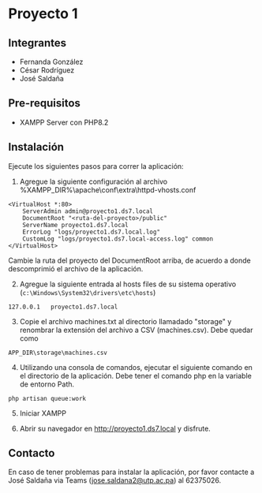 # Proyecto 1

## Integrantes
* Fernanda González
* C&eacute;sar Rodríguez
* Jos&eacute; Saldaña

## Pre-requisitos
* XAMPP Server con PHP8.2

## Instalaci&oacute;n

Ejecute los siguientes pasos para correr la aplicaci&oacute;n:

1. Agregue la siguiente configuración al archivo %XAMPP_DIR%\apache\conf\extra\httpd-vhosts.conf
```
<VirtualHost *:80>
    ServerAdmin admin@proyecto1.ds7.local
    DocumentRoot "<ruta-del-proyecto>/public"
    ServerName proyecto1.ds7.local
    ErrorLog "logs/proyecto1.ds7.local.log"
    CustomLog "logs/proyecto1.ds7.local-access.log" common
</VirtualHost>
```

Cambie la ruta del proyecto del DocumentRoot arriba, de acuerdo a donde descomprimió el archivo de la aplicación.

2. Agregue la siguiente entrada al hosts files de su sistema operativo (`c:\Windows\System32\drivers\etc\hosts`)
```
127.0.0.1   proyecto1.ds7.local
```

3. Copie el archivo machines.txt al directorio llamadado "storage" y renombrar la extensión del archivo a CSV (machines.csv). Debe quedar como
```
APP_DIR\storage\machines.csv
```

4. Utilizando una consola de comandos, ejecutar el siguiente comando en el directorio de la aplicación. Debe tener el comando php en la variable de entorno Path.
```
php artisan queue:work
```

5. Iniciar XAMPP

6. Abrir su navegador en http://proyecto1.ds7.local y disfrute.

## Contacto
En caso de tener problemas para instalar la aplicación, por favor contacte a José Saldaña via Teams (jose.saldana2@utp.ac.pa) al 62375026.